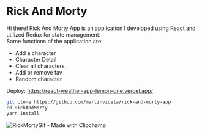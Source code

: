 # Rick And Morty

Hi there! Rick And Morty App is an application I developed using React and utilized Redux for state management. 
<br />
Some functions of the application are:
* Add a character
* Character Detail
* Clear all characters.
* Add or remove fav
* Random character


Deploy: https://react-weather-app-lemon-one.vercel.app/

```bash
git clone https://github.com/martinvidela/rick-and-morty-app
cd RickAndMorty
yarn install
```

![RickMortyGif - Made with Clipchamp](https://github.com/martinvidela/rick-and-morty-app/assets/120694169/b740136a-4378-4e62-9db7-51df0df1d896)


